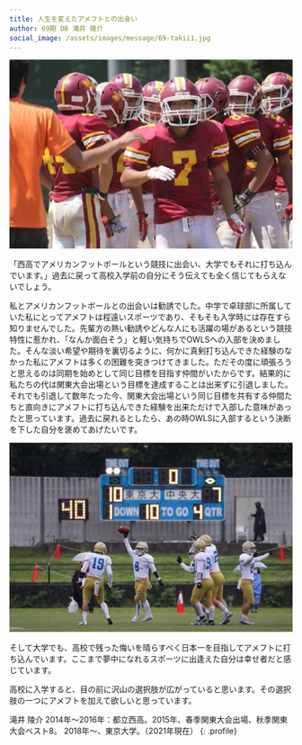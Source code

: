 ```yaml
---
title: 人生を変えたアメフトとの出会い
author: 69期 DB 滝井 陵介
social_image: /assets/images/message/69-takii1.jpg
---
```


![滝井 高校時写真](/assets/images/message/69-takii1.jpg)

「西高でアメリカンフットボールという競技に出会い、大学でもそれに打ち込んでいます。」過去に戻って高校入学前の自分にそう伝えても全く信じてもらえないでしょう。

私とアメリカンフットボールとの出会いは勧誘でした。中学で卓球部に所属していた私にとってアメフトは程遠いスポーツであり、そもそも入学時には存在すら知りませんでした。先輩方の熱い勧誘やどんな人にも活躍の場があるという競技特性に惹かれ、「なんか面白そう」と軽い気持ちでOWLSへの入部を決めました。そんな淡い希望や期待を裏切るように、何かに真剣打ち込んできた経験のなかった私にアメフトは多くの困難を突きつけてきました。ただその度に頑張ろうと思えるのは同期を始めとして同じ目標を目指す仲間がいたからです。結果的に私たちの代は関東大会出場という目標を達成することは出来ずに引退しました。それでも引退して数年たった今、関東大会出場という同じ目標を共有する仲間たちと直向きにアメフトに打ち込んできた経験を出来ただけで入部した意味があったと思っています。過去に戻れるとしたら、あの時OWLSに入部するという決断を下した自分を褒めてあげたいです。

![滝井 大学時写真](/assets/images/message/69-takii2.jpg)

そして大学でも、高校で残った悔いを晴らすべく日本一を目指してアメフトに打ち込んでいます。ここまで夢中になれるスポーツに出逢えた自分は幸せ者だと感じています。

高校に入学すると、目の前に沢山の選択肢が広がっていると思います。その選択肢の一つにアメフトを加えて欲しいと思っています。

滝井 陵介
2014年～2016年：都立西高。2015年、春季関東大会出場、秋季関東大会ベスト8。
2018年～、東京大学。（2021年現在）
{: .profile}

